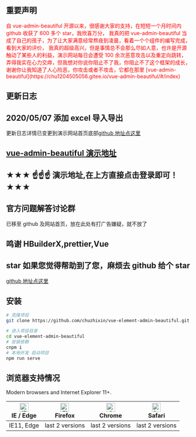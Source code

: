 ## 重要声明

<font color="#FF0000">
自 vue-admin-beautiful 开源以来，很感谢大家的支持，在短短一个月时间内 github 收获了 600 多个 star，我欣喜万分，
我真的把 vue-admin-beautiful 当成了自己的孩子，为了让大家满意经常熬夜到凌晨，看着一个个组件的编写完成，看到大家的评价，
我真的超级高兴，但是事情总不会那么尽如人意，也许是开源触动了某些人的利益，演示网站每日会遭受 100 余次恶意攻击以及重定向跳转，
弄得我实在心力交瘁，但我想对你说你阻止不了我，你阻止不了这个框架的成长，谢谢你让我知道了人心险恶，你攻击或者不攻击，它都在那里
[vue-admin-beautiful](https://chu1204505056.gitee.io/vue-admin-beautiful/#/index)
</font>

## 更新日志

## 2020/05/07 添加 excel 导入导出

更新日志详情已变更到演示网站首页底部[github 地址点这里](https://github.com/chuzhixin/vue-admin-beautiful)

## [vue-admin-beautiful 演示地址](http://chu1204505056.gitee.io/vue-admin-beautiful)

## ★★★ ☝☝☝ 演示地址,在上方直接点击登录即可！★★★

## 官方问题解答讨论群

已移至 github 及网站首页，放在此处有打广告嫌疑，就不放了

## 鸣谢 HBuilderX,prettier,Vue

## star 如果您觉得帮助到了您，麻烦去 github 给个 star

[github 地址点这里](https://github.com/chuzhixin/vue-admin-beautiful)

## 安装

```bash
# 克隆项目
git clone https://github.com/chuzhixin/vue-element-admin-beautiful.git

# 进入项目目录
cd vue-element-admin-beautiful
# 安装依赖
cnpm i
# 本地开发 启动项目
npm run serve
```

## 浏览器支持情况

Modern browsers and Internet Explorer 11+.

| [<img class="no-margin" src="https://raw.githubusercontent.com/alrra/browser-logos/master/src/edge/edge_48x48.png" alt="IE / Edge" width="24px" height="24px" />](http://godban.github.io/browsers-support-badges/)</br>IE / Edge | [<img class="no-margin" src="https://raw.githubusercontent.com/alrra/browser-logos/master/src/firefox/firefox_48x48.png" alt="Firefox" width="24px" height="24px" />](http://godban.github.io/browsers-support-badges/)</br>Firefox | [<img class="no-margin" src="https://raw.githubusercontent.com/alrra/browser-logos/master/src/chrome/chrome_48x48.png" alt="Chrome" width="24px" height="24px" />](http://godban.github.io/browsers-support-badges/)</br>Chrome | [<img class="no-margin" src="https://raw.githubusercontent.com/alrra/browser-logos/master/src/safari/safari_48x48.png" alt="Safari" width="24px" height="24px" />](http://godban.github.io/browsers-support-badges/)</br>Safari |
| --------------------------------------------------------------------------------------------------------------------------------------------------------------------------------------------------------------------------------- | ----------------------------------------------------------------------------------------------------------------------------------------------------------------------------------------------------------------------------------- | ------------------------------------------------------------------------------------------------------------------------------------------------------------------------------------------------------------------------------- | ------------------------------------------------------------------------------------------------------------------------------------------------------------------------------------------------------------------------------- |
| IE11, Edge                                                                                                                                                                                                                        | last 2 versions                                                                                                                                                                                                                     | last 2 versions                                                                                                                                                                                                                 | last 2 versions                                                                                                                                                                                                                 |
